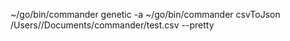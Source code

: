 ~/go/bin/commander genetic -a
~/go/bin/commander csvToJson /Users/<username>/Documents/commander/test.csv --pretty 

